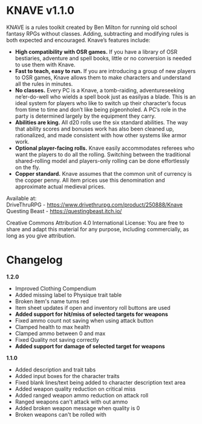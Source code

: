 # KNAVE v1.1.0
KNAVE is a rules toolkit created by Ben Milton for running old school fantasy RPGs without classes. Adding, subtracting and modifying rules is both expected and encouraged. Knave’s features include:

- **High compatibility with OSR games.** If you have a library of OSR bestiaries, adventure and spell books, little or no conversion is needed to use them with Knave.
- **Fast to teach, easy to run.** If you are introducing a group of new players to OSR games, Knave allows them to make characters and understand all the rules in minutes.
- **No classes.** Every PC is a Knave, a tomb-raiding, adventureseeking ne’er-do-well who wields a spell book just as easilyas a blade. This is an ideal system for players who like to switch up their character’s focus from time to time and don’t like being pigeonholed. A PC’s role in the party is determined largely by the equipment they carry.
- **Abilities are king.** All d20 rolls use the six standard abilities. The way that ability scores and bonuses work has also been cleaned up, rationalized, and made consistent with how other systems like armor work.
- **Optional player-facing rolls.** Knave easily accommodates referees who want the players to do all the rolling. Switching between the traditional shared-rolling model and players-only rolling can be done effortlessly on the fly.
- **Copper standard.** Knave assumes that the common unit of currency is the copper penny. All item prices use this denomination and approximate actual medieval prices.

Available at:  
DriveThruRPG - <https://www.drivethrurpg.com/product/250888/Knave>  
Questing Beast - <https://questingbeast.itch.io/>  

Creative Commons Attribution 4.0 International License: You
are free to share and adapt this material for any purpose,
including commercially, as long as you give attribution.

# Changelog
**1.2.0**
- Improved Clothing Compendium
- Added missing label to Physique trait table
- Broken item's name turns red
- Item sheet updates if open and inventory roll buttons are used
- **Added support for hit/miss of selected targets for weapons**
- Fixed ammo count not saving when using attack button
- Clamped health to max health
- Clamped ammo between 0 and max
- Fixed Quality not saving correctly
- **Added support for damage of selected target for weapons**

**1.1.0**
- Added description and trait tabs
- Added input boxes for the character traits
- Fixed blank lines/text being added to character description text area
- Added weapon quality reduction on critical miss
- Added ranged weapon ammo reduction on attack roll
- Ranged weapons can't attack with out ammo
- Added broken weapon message when quality is  0
- Broken weapons can't be rolled with
